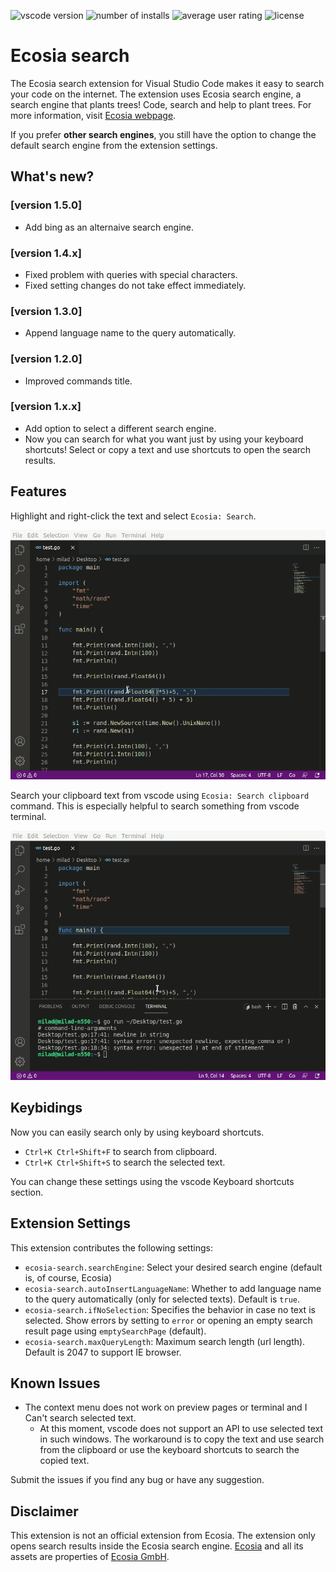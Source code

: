 ![vscode version](https://vsmarketplacebadge.apphb.com/version/maanijou.ecosia-search.svg)
![number of installs](https://vsmarketplacebadge.apphb.com/installs/maanijou.ecosia-search.svg)
![average user rating](https://vsmarketplacebadge.apphb.com/rating/maanijou.ecosia-search.svg)
![license](https://img.shields.io/github/license/maanijou/ecosia-search-vscode-extension.svg)

# Ecosia search

The Ecosia search extension for Visual Studio Code makes it easy to search your code on the internet. The extension uses Ecosia search engine, a search engine that plants trees! Code, search and help to plant trees. For more information, visit [Ecosia webpage](https://info.ecosia.org/what).

If you prefer **other search engines**, you still have the option to change the default search engine from the extension settings.

## What's new?

### [version 1.5.0]

- Add bing as an alternaive search engine.

### [version 1.4.x]

- Fixed problem with queries with special characters.
- Fixed setting changes do not take effect immediately.

### [version 1.3.0]

- Append language name to the query automatically.

### [version 1.2.0]

- Improved commands title.

### [version 1.x.x]

- Add option to select a different search engine.
- Now you can search for what you want just by using your keyboard shortcuts! Select or copy a text and use shortcuts to open the search results.

## Features

Highlight and right-click the text and select `Ecosia: Search`.

![highlight and search](resources/tutorial1.gif)

Search your clipboard text from vscode using `Ecosia: Search clipboard` command. This is especially helpful to search something from vscode terminal.

![Search using clipboard](resources/tutorial2.gif)

## Keybidings

Now you can easily search only by using keyboard shortcuts.

- `Ctrl+K Ctrl+Shift+F` to search from clipboard.
- `Ctrl+K Ctrl+Shift+S` to search the selected text.

You can change these settings using the vscode Keyboard shortcuts section.

## Extension Settings

This extension contributes the following settings:

- `ecosia-search.searchEngine`: Select your desired search engine (default is, of course, Ecosia)
- `ecosia-search.autoInsertLanguageName`: Whether to add language name to the query automatically (only for selected texts). Default is `true`.
- `ecosia-search.ifNoSelection`: Specifies the behavior in case no text is selected. Show errors by setting to `error` or opening an empty search result page using `emptySearchPage` (default).
- `ecosia-search.maxQueryLength`: Maximum search length (url length). Default is 2047 to support IE browser.

## Known Issues

- The context menu does not work on preview pages or terminal and I Can't search selected text.
  - At this moment, vscode does not support an API to use selected text in such windows. The workaround is to copy the text and use search from the clipboard or use the keyboard shortcuts to search the copied text.

Submit the issues if you find any bug or have any suggestion.

## Disclaimer

This extension is not an official extension from Ecosia. The extension only opens search results inside the Ecosia search engine. [Ecosia](https://www.ecosia.org/) and all its assets are properties of [Ecosia GmbH](https://info.ecosia.org/about).
